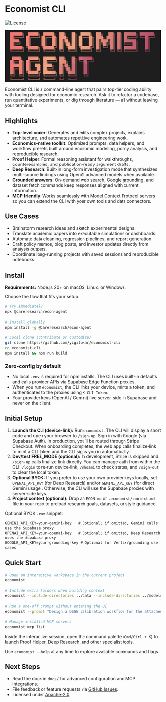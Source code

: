 # Economist CLI

[![License](https://img.shields.io/github/license/yigitokar/economist-cli)](https://github.com/yigitokar/economist-cli/blob/main/LICENSE)

![Economist CLI Screenshot](./docs/assets/economist-screenshot.png)

Economist CLI is a command-line agent that pairs top-tier coding ability with tooling designed for economic research. Ask it to refactor a codebase, run quantitative experiments, or dig through literature — all without leaving your terminal.

## Highlights
- **Top-level coder**: Generates and edits complex projects, explains architecture, and automates repetitive engineering work.
- **Economics-native toolkit**: Optimized prompts, data helpers, and workflow presets built around economic modeling, policy analysis, and reproducible research.
- **Proof Helper**: Formal reasoning assistant for walkthroughs, counterexamples, and publication-ready argument drafts.
- **Deep Research**: Built-in long-form investigation mode that synthesizes multi-source findings using OpenAI advanced models when available.
- **Grounded answers**: On-demand web search, Google grounding, and dataset fetch commands keep responses aligned with current information.
- **MCP friendly**: Works seamlessly with Model Context Protocol servers so you can extend the CLI with your own tools and data connectors.

## Use Cases
- Brainstorm research ideas and sketch experimental designs.
- Translate academic papers into executable simulations or dashboards.
- Automate data cleaning, regression pipelines, and report generation.
- Draft policy memos, blog posts, and investor updates directly from analysis outputs.
- Coordinate long-running projects with saved sessions and reproducible notebooks.

## Install
**Requirements:** Node.js 20+ on macOS, Linux, or Windows.

Choose the flow that fits your setup:

```bash
# Try immediately
npx @careresearch/econ-agent

# Install globally
npm install -g @careresearch/econ-agent

# Local clone (contribute or customize)
git clone https://github.com/yigitokar/economist-cli
cd economist-cli
npm install && npm run build
```

### Zero-config by default
- No local `.env` is required for npm installs. The CLI uses built-in defaults and calls provider APIs via Supabase Edge Function proxies.
- When you run `economist`, the CLI links your device, mints a token, and authenticates to the proxies using `X-CLI-Token`.
- Your provider keys (OpenAI / Gemini) live server-side in Supabase and never on the client.

## Initial Setup
1. **Launch the CLI (device-link):** Run `economist`. The CLI will display a short code and open your browser to `/sign-up`. Sign in with Google (via Supabase Auth). In production, you’ll be routed through Stripe Checkout. When onboarding completes, the web app calls finalize‑link to mint a CLI token and the CLI signs you in automatically.
2. **Dev/test FREE_MODE (optional):** In development, Stripe is skipped and `/sign-up` calls finalize‑link directly. You can manage auth from within the CLI: `/login` to re‑run device‑link, `/whoami` to check status, and `/sign‑out` to clear the local token.
3. **Optional BYOK:** If you prefer to use your own provider keys locally, set `OPENAI_API_KEY` (for Deep Research) and/or `GEMINI_API_KEY` (for direct Gemini usage). Otherwise, the CLI will use the Supabase proxies with server‑side keys.
4. **Project context (optional):** Drop an `ECON.md` or `.economist/context.md` file in your repo to preload research goals, datasets, or style guidance.

Optional BYOK `.env` snippet:

```dotenv
GEMINI_API_KEY=your-gemini-key   # Optional; if omitted, Gemini calls use the Supabase proxy
OPENAI_API_KEY=your-openai-key   # Optional; if omitted, Deep Research uses the Supabase proxy
GOOGLE_API_KEY=your-grounding-key # Optional for Vertex/grounding use cases
```

## Quick Start
```bash
# Open an interactive workspace in the current project
economist

# Include extra folders when building context
economist --include-directories ../data --include-directories ../models

# Run a one-off prompt without entering the UI
economist --prompt "Design a DSGE calibration workflow for the attached data"

# Manage installed MCP servers
economist mcp list
```

Inside the interactive session, open the command palette (`Cmd/Ctrl + K`) to launch Proof Helper, Deep Research, and other specialist tools.

Use `economist --help` at any time to explore available commands and flags.

## Next Steps
- Read the docs in `docs/` for advanced configuration and MCP integrations.
- File feedback or feature requests via [GitHub Issues](https://github.com/yigitokar/economist-cli/issues).
- Licensed under [Apache-2.0](https://github.com/yigitokar/economist-cli/blob/main/LICENSE).
